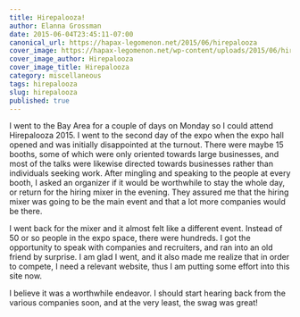 ```yaml
---
title: Hirepalooza!
author: Elanna Grossman
date: 2015-06-04T23:45:11-07:00
canonical_url: https://hapax-legomenon.net/2015/06/hirepalooza
cover_image: https://hapax-legomenon.net/wp-content/uploads/2015/06/hirepalooza-300x186.png
cover_image_author: Hirepalooza
cover_image_title: Hirepalooza
category: miscellaneous
tags: hirepalooza
slug: hirepalooza
published: true
---
```


I went to the Bay Area for a couple of days on Monday so I could attend Hirepalooza 2015. I went to the second day of the expo when the expo hall opened and was initially disappointed at the turnout. There were maybe 15 booths, some of which were only oriented towards large businesses, and most of the talks were likewise directed towards businesses rather than individuals seeking work. After mingling and speaking to the people at every booth, I asked an organizer if it would be worthwhile to stay the whole day, or return for the hiring mixer in the evening. They assured me that the hiring mixer was going to be the main event and that a lot more companies would be there.

I went back for the mixer and it almost felt like a different event. Instead of 50 or so people in the expo space, there were hundreds. I got the opportunity to speak with companies and recruiters, and ran into an old friend by surprise. I am glad I went, and it also made me realize that in order to compete, I need a relevant website, thus I am putting some effort into this site now.

I believe it was a worthwhile endeavor. I should start hearing back from the various companies soon, and at the very least, the swag was great!
